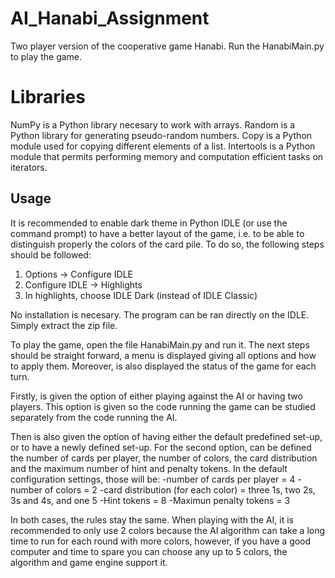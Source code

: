 # AI_Hanabi_Assignment
Two player version of the cooperative game Hanabi.
Run the HanabiMain.py to play the game.

# Libraries
NumPy is a Python library necesary to work with arrays.
Random is a Python library for generating pseudo-random numbers.
Copy is a Python module used for copying different elements of a list.
Intertools is a Python module that permits performing memory and computation efficient tasks on iterators.

## Usage

It is recommended to enable dark theme in Python IDLE (or use the command prompt) to have a better layout of the game, i.e. to be able to distinguish properly the colors of the card pile.
To do so, the following steps should be followed:
1. Options ->  Configure IDLE
2. Configure IDLE -> Highlights
3. In highlights, choose IDLE Dark (instead of IDLE Classic)


No installation is necesary. The program can be ran directly on the IDLE. Simply extract the zip file.

To play the game, open the file HanabiMain.py and run it. 
The next steps should be straight forward, a menu is displayed giving all options and how to apply them.
Moreover, is also displayed the status of the game for each turn.

Firstly, is given the option of either playing against the AI or having two players.
This option is given so the code running the game can be studied separately from the code running the AI.

Then is also given the option of having either the default predefined set-up, or to have a newly defined set-up.
For the second option, can be defined the number of cards per player, the number of colors, the card distribution and the maximum number of hint and penalty tokens.
In the default configuration settings, those will be:
-number of cards per player = 4
-number of colors = 2
-card distribution (for each color) = three 1s, two 2s, 3s and 4s, and one 5
-Hint tokens = 8
-Maximun penalty tokens = 3

In both cases, the rules stay the same.
When playing with the AI, it is recommended to only use 2 colors because the AI algorithm can take a long time to run for each round with more colors, 
however, if you have a good computer and time to spare you can choose any up to 5 colors, the algorithm and game engine support it.